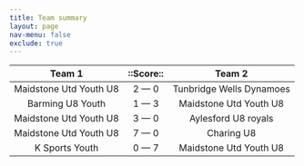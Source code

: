 ```yaml
---
title: Team summary
layout: page
nav-menu: false
exclude: true
---
```




|         Team 1         |  ::Score::  |          Team 2          |
|:----------------------:|:-----------:|:------------------------:|
| Maidstone Utd Youth U8 | 2 &mdash; 0 | Tunbridge Wells Dynamoes |
|    Barming U8 Youth    | 1 &mdash; 3 |  Maidstone Utd Youth U8  |
| Maidstone Utd Youth U8 | 3 &mdash; 0 |   Aylesford U8 royals    |
| Maidstone Utd Youth U8 | 7 &mdash; 0 |        Charing U8        |
|     K Sports Youth     | 0 &mdash; 7 |  Maidstone Utd Youth U8  |

 <br /><br /><br />